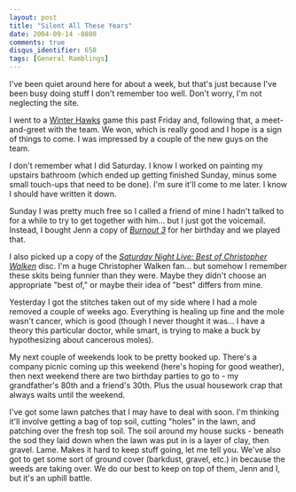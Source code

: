```yaml
---
layout: post
title: "Silent All These Years"
date: 2004-09-14 -0800
comments: true
disqus_identifier: 658
tags: [General Ramblings]
---
```

I've been quiet around here for about a week, but that's just because
I've been busy doing stuff I don't remember too well. Don't worry, I'm
not neglecting the site.

 I went to a [Winter Hawks](http://www.winterhawks.com) game this past
Friday and, following that, a meet-and-greet with the team. We won,
which is really good and I hope is a sign of things to come. I was
impressed by a couple of the new guys on the team.

 I don't remember what I did Saturday. I know I worked on painting my
upstairs bathroom (which ended up getting finished Sunday, minus some
small touch-ups that need to be done). I'm sure it'll come to me later.
I know I should have written it down.

 Sunday I was pretty much free so I called a friend of mine I hadn't
talked to for a while to try to get together with him... but I just got
the voicemail. Instead, I bought Jenn a copy of [*Burnout
3*](http://www.amazon.com/exec/obidos/ASIN/B0002IQC8E/mhsvortex) for her
birthday and we played that.

 I also picked up a copy of the [*Saturday Night Live: Best of
Christopher
Walken*](http://www.amazon.com/exec/obidos/ASIN/B0002I84EE/mhsvortex)
disc. I'm a huge Christopher Walken fan... but somehow I remember these
skits being funnier than they were. Maybe they didn't choose an
appropriate "best of," or maybe their idea of "best" differs from mine.

 Yesterday I got the stitches taken out of my side where I had a mole
removed a couple of weeks ago. Everything is healing up fine and the
mole wasn't cancer, which is good (though I never thought it was... I
have a theory this particular doctor, while smart, is trying to make a
buck by hypothesizing about cancerous moles).

 My next couple of weekends look to be pretty booked up. There's a
company picnic coming up this weekend (here's hoping for good weather),
then next weekend there are two birthday parties to go to - my
grandfather's 80th and a friend's 30th. Plus the usual housework crap
that always waits until the weekend.

 I've got some lawn patches that I may have to deal with soon. I'm
thinking it'll involve getting a bag of top soil, cutting "holes" in the
lawn, and patching over the fresh top soil. The soil around my house
sucks - beneath the sod they laid down when the lawn was put in is a
layer of clay, then gravel. Lame. Makes it hard to keep stuff going, let
me tell you. We've also got to get some sort of ground cover (barkdust,
gravel, etc.) in because the weeds are taking over. We do our best to
keep on top of them, Jenn and I, but it's an uphill battle.

